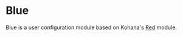 # Blue

Blue is a user configuration module based on Kohana's [Red](https://github.com/davidstutz/kohana-red) module.
